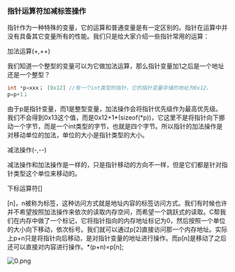 ### 指针运算符加减标签操作

指针作为一种特殊的变量，它的运算和普通变量是有一定区别的。指针在运算中并没有具备其它变量所有的性能。我们只是给大家介绍一些指针常用的运算：

加法运算(+,++)

我们知道一个整型的变量可以为它做加法运算，那么指针变量加1之后是一个地址还是一个整型？

```c
int *p=xxx； [0x12] //有一个int类型的指针，它的指针变量存储的地址为0x12。
p=p+1；
```

由于p是指针变量，而1是整型变量，加法操作会将指针优先级作为最高优先级。我们不会得到0x13这个值，而是0x12+1*(sizeof(*p))，它这里不是将指针向下挪动一个字节，而是一个int类型的字节，也就是四个字节。所以指针的加法操作是对移动单位的加法，单位的大小是指针类型的大小。

减法操作(-,--)

减法操作和加法操作是一样的，只是指针移动的方向不一样，但是它们都是针对指针类型这个单位来移动的。

下标运算符[]

[n]，n被称为标签，这种访问方式就是地址内容的标签访问方式。我们有时候也许并不希望按照加法操作来依次的读取内存空间，而希望一个跳跃式的读取。C帮我们在内存中做了一个标记，它将指针指向的内存地址标记为0，然后按照一个单位的大小向下移动，依次标号。我们就可以通过p[2]直接访问那一个内存地址。实际上p+n只是将指针向后移动，是对指针变量的地址进行操作。而p[n]是移动了之后还可以直接对内容进行操作。*(p+n)=p[n];

![0.png](http://www.maiziedu.com/uploads/new_img/S7gS8JZTkNRS3vEnYR.png)